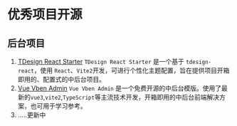 # 优秀项目开源

## 后台项目
1. [TDesign React Starter](https://github.com/Tencent/tdesign-react-starter/blob/develop/README-zh_CN.md) `TDesign React Starter` 是一个基于 `tdesign-react`，使用 `React`、`Vite2`开发，可进行个性化主题配置，旨在提供项目开箱即用的、配置式的中后台项目。
2. [Vue Vben Admin](https://github.com/vbenjs/vue-vben-admin/blob/main/README.zh-CN.md) `Vue Vben Admin` 是一个免费开源的中后台模版。使用了最新的`vue3`,`vite2`,`TypeScript`等主流技术开发，开箱即用的中后台前端解决方案，也可用于学习参考。
3. .....更新中
